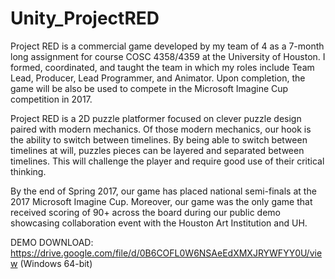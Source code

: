 # Unity_ProjectRED
Project RED is a commercial game developed by my team of 4 as a 7-month long assignment for course COSC 4358/4359 at the University of Houston. I formed, coordinated, and taught the team in which my roles include Team Lead, Producer, Lead Programmer, and Animator. Upon completion, the game will be also be used to compete in the Microsoft Imagine Cup competition in 2017.

Project RED is a 2D puzzle platformer focused on clever puzzle design paired with modern mechanics. Of those modern mechanics, our hook is the ability to switch between timelines. By being able to switch between timelines at will, puzzles pieces can be layered and separated between timelines. This will challenge the player and require good use of their critical thinking.

By the end of Spring 2017, our game has placed national semi-finals at the 2017 Microsoft Imagine Cup. Moreover, our game was the only game that received scoring of 90+ across the board during our public demo showcasing collaboration event with the Houston Art Institution and UH.

DEMO DOWNLOAD: https://drive.google.com/file/d/0B6COFL0W6NSAeEdXMXJRYWFYY0U/view (Windows 64-bit)
